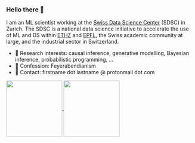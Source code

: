### Hello there 👋

I am an ML scientist working at the [Swiss Data Science Center](https://datascience.ch/) (SDSC) in Zurich. The SDSC is a national data science initiative to accelerate the use of ML and DS within [ETHZ](https://ethz.ch/en.html) and [EPFL](https://www.epfl.ch/en/), the Swiss academic community at large, and the industrial sector in Switzerland.

- 🔭 Research interests: causal inference, generative modelling, Bayesian inference, probabilistic programming, ...
- 🌱 Confession: Feyerabendianism
- 👋 Contact: firstname dot lastname @ protonmail dot com

<a href="https://github.com/dirmeier/dirmeier">
  <img align="center" src="https://github-readme-stats.vercel.app/api?username=dirmeier&show_icons=true&theme=swift&count_private=true&bg_color=white" height="150px" />
</a>
<a href="https://github.com/dirmeier/dirmeier">
  <img align="center" src="https://github-readme-stats.vercel.app/api/top-langs/?username=dirmeier&layout=compact&theme=graywhite&hide=TypeScript,jupyter%20notebook,CSS,html,Fortran,TeX,Objective-C,coffeescript,R,Java&langs_count=6" height="150"/>
</a>
